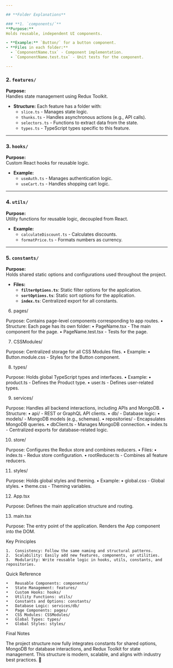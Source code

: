 ```yaml
---

## **Folder Explanations**

### **1. `components/`**
**Purpose:**  
Holds reusable, independent UI components.  

- **Example:** `Button/` for a button component.
- **Files in each folder:**
  - `ComponentName.tsx` - Component implementation.
  - `ComponentName.test.tsx` - Unit tests for the component.

---
```


### **2. `features/`**
**Purpose:**  
Handles state management using Redux Toolkit.  

- **Structure:**
  Each feature has a folder with:
  - `slice.ts` - Manages state logic.
  - `thunks.ts` - Handles asynchronous actions (e.g., API calls).
  - `selectors.ts` - Functions to extract data from the state.
  - `types.ts` - TypeScript types specific to this feature.

---

### **3. `hooks/`**
**Purpose:**  
Custom React hooks for reusable logic.

- **Example:**  
  - `useAuth.ts` - Manages authentication logic.
  - `useCart.ts` - Handles shopping cart logic.

---

### **4. `utils/`**
**Purpose:**  
Utility functions for reusable logic, decoupled from React.

- **Example:**  
  - `calculateDiscount.ts` - Calculates discounts.
  - `formatPrice.ts` - Formats numbers as currency.

---

### **5. `constants/`**
**Purpose:**  
Holds shared static options and configurations used throughout the project.

- **Files:**
  - **`filterOptions.ts`**: Static filter options for the application.
  - **`sortOptions.ts`**: Static sort options for the application.
  - **`index.ts`**: Centralized export for all constants.

6. pages/

Purpose:
Contains page-level components corresponding to app routes.
	•	Structure:
Each page has its own folder:
	•	PageName.tsx - The main component for the page.
	•	PageName.test.tsx - Tests for the page.


  7. CSSModules/

Purpose:
Centralized storage for all CSS Modules files.
	•	Example:
	•	Button.module.css - Styles for the Button component.


  8. types/

Purpose:
Holds global TypeScript types and interfaces.
	•	Example:
	•	product.ts - Defines the Product type.
	•	user.ts - Defines user-related types.





  9. services/

Purpose:
Handles all backend interactions, including APIs and MongoDB.
	•	Structure:
	•	api/ - REST or GraphQL API clients.
	•	db/ - Database logic:
	•	models/ - MongoDB models (e.g., schemas).
	•	repositories/ - Encapsulates MongoDB queries.
	•	dbClient.ts - Manages MongoDB connection.
	•	index.ts - Centralized exports for database-related logic.


  10. store/

Purpose:
Configures the Redux store and combines reducers.
	•	Files:
	•	index.ts - Redux store configuration.
	•	rootReducer.ts - Combines all feature reducers.




  11. styles/

Purpose:
Holds global styles and theming.
	•	Example:
	•	global.css - Global styles.
	•	theme.css - Theming variables.



  12. App.tsx

Purpose:
Defines the main application structure and routing.





13. main.tsx

Purpose:
The entry point of the application. Renders the App component into the DOM.




Key Principles

	1.	Consistency: Follow the same naming and structural patterns.
	2.	Scalability: Easily add new features, components, or utilities.
	3.	Modularity: Write reusable logic in hooks, utils, constants, and repositories.





  Quick Reference

	•	Reusable Components: components/
	•	State Management: features/
	•	Custom Hooks: hooks/
	•	Utility Functions: utils/
	•	Constants and Options: constants/
	•	Database Logic: services/db/
	•	Page Components: pages/
	•	CSS Modules: CSSModules/
	•	Global Types: types/
	•	Global Styles: styles/


  Final Notes

The project structure now fully integrates constants for shared options, MongoDB for database interactions, and Redux Toolkit for state management. This structure is modern, scalable, and aligns with industry best practices. 🚀